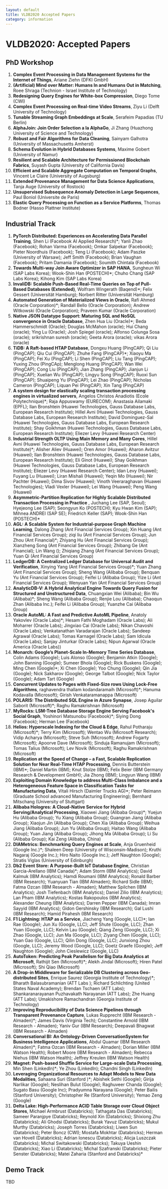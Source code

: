 ```yaml
---
layout: default
title: VLDB2020 Accepted Papers
category: information
---
```


# VLDB2020: Accepted Papers

## PhD Workshop

1. **Complex Event Processing in Data Management Systems for the Internet of Things**, Ariane Ziehn (DFKI GmbH)
1. **(Artificial) Mind over Matter: Humans In and Humans Out in Matching**, Roee Shraga (Technion - Israel Institute of Technology)
1. **Redesigning Query Engines for White-box Compression**, Diego Tome (CWI)
1. **Complex Event Processing on Real-time Video Streams**, Ziyu Li (Delft University of Technology)
1. **Tunable Streaming Graph Embeddings at Scale**, Serafeim Papadias (TU Berlin)
1. **AlphaJoin: Join Order Selection a la AlphaGo**, Ji Zhang (Huazhong University of Science and Technology)
1. **Robust and Fair Algorithms for Data Cleaning**, Sainyam Galhotra (University of Massachusetts Amherst)
1. **Schema Evolution in Hybrid Databases Systems**, Maxime Gobert (University of Namur)
1. **Resilient and Scalable Architecture for Permissioned Blockchain Fabrics**, Suyash Gupta (University of California Davis)
1. **Efficient and Scalable Aggregate Computation on Temporal Graphs**, Vincent Le Claire (University of Augsburg)
1. **Extended Provenance Management for Data Science Applications**, Tanja Auge (University of Rostock)
1. **Unsupervised Subsequence Anomaly Detection in Large Sequences**, Paul Boniol (Universite de Paris)
1. **Elastic Query Processing on Function as a Service Platforms**, Thomas Bodner (Hasso Plattner Institute)

## Industrial Track

1. **PyTorch Distributed: Experiences on Accelerating Data Parallel Training**, Shen Li (Facebook AI Applied Research)*; Yanli Zhao (Facebook); Rohan Varma (Facebook); Omkar Salpekar (Facebook); Pieter Noordhuis (Facebook); Teng Li (Facebook); Adam Paszke (University of Warsaw); Jeff Smith (Facebook); Brian Vaughan (Facebook); Pritam Damania (Facebook); Soumith Chintala (Facebook)
1. **Towards Multi-way Join Aware Optimizer in SAP HANA**, Sungheun Wi (SAP Labs Korea); Wook-Shin Han (POSTECH)*; Chuho Chang (SAP Labs Korea); Kihong Kim (SAP Labs Korea)
1. **InvaliDB: Scalable Push-Based Real-Time Queries on Top of Pull-Based Databases (Extended)**, Wolfram Wingerath (Baqend)*; Felix Gessert (Universität Hamburg); Norbert Ritter (Universität Hamburg)
1. **Automated Generation of Materialized Views in Oracle**, Rafi Ahmed (Oracle Corporation)*; Randall Bello (Oracle Corporation); Andrew Witkowski (Oracle Corporation); Praveen Kumar (Oracle Corporation)
1. **Native JSON Datatype Support: Maturing SQL and NoSQL convergence in Oracle Database**, Zhen Hua Liu (Oracle)*; Beda Hammerschmidt (Oracle); Douglas McMahon (oracle); Hui Chang (oracle); Ying Lu (Oracle); Josh Spiegel (oracle); Alfonso Colunga  Sosa (oracle); srikrishnan suresh (oracle); Geeta Arora (oracle); vikas Arora (oracle)
1. **TiDB: A Raft-based HTAP Database**, Dongxu Huang (PingCAP); Qi Liu (PingCAP); Qiu Cui (PingCAP); Zhuhe Fang (PingCAP)*; Xiaoyu Ma (PingCAP); Fei Xu (PingCAP); Li Shen (PingCAP); Liu Tang (PingCAP); Yuxing Zhou (PingCAp); Menglong Huang (PingCAP); Wan Wei (PingCAP); Cong Liu (PingCAP); Jian Zhang (PingCAP); Jianjun Li (PingCAP); Xuelian Wu (PingCAP); Lingyu Song (PingCAP); Ruoxi Sun (PingCAP); Shuaipeng Yu (PingCAP); Lei Zhao (PingCAP); Nicholas Cameron (PingCAP); Liquan Pei (PingCAP); Xin Tang (PingCAP)
1. **A system design for elastically scaling transaction processing engines in virtualized servers**, Angelos Christos Anadiotis (Ecole Polytechnique)*; Raja Appuswamy (EURECOM); Anastasia Ailamaki (EPFL); Ilan Bronshtein (Huawei Technologies, Gauss Database Labs, European  Research Institute); Hillel Avni (Huawei Technologies, Gauss Database Labs, European Research Institute); David Dominguez-Sal (Huawei Technologies, Gauss Database Labs, European Research Institute); Shay Goikhman (Huawei Technologies, Gauss Database Labs, European Research Institute); Eliezer Levy (Huawei Research Center)
1. **Industrial Strength OLTP Using Main Memory and Many Cores**, Hillel Avni (Huawei Technologies, Gauss Database Labs, European Research Institute)*; Alisher Aliev (Huawei); Oren Amor (Huawei); Aharon Avitzur (Huawei); Ilan Bronshtein (Huawei Technologies, Gauss Database Labs, European  Research Institute); Eli Ginot (Huawei); Shay Goikhman (Huawei Technologies, Gauss Database Labs, European Research Institute); Eliezer Levy (Huawei Research Center); Idan Levy (Huawei); Fuyang Lu (Huawei); Liran Mishali (Huawei); Yeqin Mo (Huawei); Nir Pachter (Huawei); Dima Sivov (Huawei); Vinoth Veeraraghavan (Huawei Technologies); Vladi Vexler (Huawei); Lei Wang (Huawei); Peng Wang (Huawei)
1. **Asymmetric-Partition Replication for Highly Scalable Distributed Transaction Processing in Practice**	, Juchang Lee (SAP, Seoul); Hyejeong Lee (SAP); Seongyun Ko (POSTECH); Kyu Hwan Kim (SAP); Mihnea ANDREI (SAP SE); Friedrich Keller (SAP); Wook-Shin Han (POSTECH)*
1. **AGL: A Scalable System for Industrial-purpose Graph Machine Learning**, Dalong Zhang (Ant Financial Services Group); Xin Huang (Ant Financial Services Group); ziqi liu (Ant Financial Services Group); Jun Zhou (Ant Financial)*; Zhiyang Hu (Ant Financial Services Group); Xianzheng Song (Ant Financial Services Group); Zhibang Ge (Ant Financial); Lin Wang (); Zhiqiang Zhang (Ant Financial Services Group); Yuan Qi (Ant Financial Services Group)
1. **LedgerDB: A Centralized Ledger Database for Universal Audit and Verification**, Xinying Yang (Ant Financial Services Group)*; Yuan Zhang (Ant Financial Services Group); Sheng Wang (Alibaba Group); Benquan Yu (Ant Financial Services Group); Feifei Li (Alibaba Group); Yize Li (Ant Financial Services Group); Wenyuan Yan (Ant Financial Services Group)
1. **AnalyticDB-V: A Hybrid Analytical Engine Towards Query Fusion for Structured and Unstructured Data**, Chuangxian Wei (Alibaba); Bin Wu (Alibaba)*; Sheng Wang (Alibaba Group); Renjie Lou (Alibaba); Chaoqun Zhan (Alibaba Inc.); Feifei Li (Alibaba Group); Yuanzhe Cai (Alibaba Group)
1. **Oracle AutoML: A Fast and Predictive AutoML Pipeline**, Anatoly Yakovlev (Oracle Labs)*; Hesam Fathi Moghadam (Oracle Labs); Ali Moharrer (Oracle Labs); Jingxiao Cai (Oracle Labs); Nikan Chavoshi (Oracle Labs); Venkatanathan Varadarajan (Oracle Labs); Sandeep Agrawal (Oracle Labs); Tomas Karnagel (Oracle Labs); Sam Idicula (Oracle Labs); Sanjay Jinturkar (Oracle Labs); Nipun Agarwal (Oracle America (Oracle Labs))
1. **Monarch: Google’s Planet-Scale In-Memory Time Series Database**, Colin Adams (Google); Luis Alonso (Google); Benjamin Atkin (Google); John Banning (Google); Sumeer Bhola (Google); Rick Buskens (Google); Ming Chen (Google)*; Xi Chen (Google); Yoo Chung (Google); Qin Jia (Google); Nick Sakharov (Google); George Talbot (Google); Nick Taylor (Google); Adam Tart (Google)
1. **Concurrent Updates to Pages with Fixed-Size rows Using Lock-Free Algorithms**, raghavendra thallam kodandaramaih (Microsoft)*; Hanuma Kodavalla (Microsoft); Girish  Venkataramanappa (Microsoft)
1. **POLARIS: The Distributed SQL Engine in Azure Synapse**, Josep Aguilar Saborit (Microsoft)*; Raghu Ramakrishnan (Microsoft)
1. **MyRocks: LSM-Tree Database Storage Engine Serving Facebook's Social Graph**, Yoshinori Matsunobu (Facebook)*; Siying Dong (Facebook); Herman Lee (Facebook)
1. **Helios: Hyperscale Indexing for the Cloud & Edge**, Rahul Potharaju (Microsoft)*; Terry Kim (Microsoft); Wentao Wu (Microsoft Research); Vidip Acharya (Microsoft); Steve Suh (Microsoft); Andrew Fogarty (Microsoft); Apoorve Dave (Microsoft); Sinduja Ramanujam (Microsoft); Tomas Talius (Microsoft); Lev Novik (Microsoft); Raghu Ramakrishnan (Microsoft)
1. **Replication at the Speed of Change – a Fast, Scalable Replication Solution for Near Real-Time HTAP Processing**, Dennis Butterstein (IBM)*; Daniel Martin (IBM); Knut  Stolze (IBM); Felix Beier (IBM Germany Research & Development GmbH); Jia Zhong (IBM); Lingyun Wang (IBM)
1. **Exploiting Domain Knowledge to address Multi-Class Imbalance and a Heterogeneous Feature Space in Classification Tasks for Manufacturing Data**, Vitali Hirsch (Daimler Trucks AG)*; Peter Reimann (Graduate School advanced Manufacturing Engineering); Bernhard Mitschang (University of Stuttgart)
1. **Alibaba Hologres: A Cloud-Native Service for Hybrid Serving/Analytical Processing**, Xiaowei Jiang (Alibaba Group)*; Yuejun Hu (Alibaba Group); Yu Xiang (Alibaba Group); Guangran Jiang (Alibaba Group); Xiaojun Jin (Alibaba Group); Chen Xia (Alibaba Group); Weihua Jiang (Alibaba Group); Jun Yu (Alibaba Group); Haitao Wang (Alibaba Group); Yuan Jiang (Alibaba Group); Jihong Ma (Alibaba Group); Li Su (Alibaba Group); Kai Zeng (Alibaba, China)
1. **DIAMetrics: Benchmarking Query Engines at Scale**, Anja Gruenheid (Google Inc.)*; Shaleen Deep (University of Wisconsin-Madison); Kruthi Nagaraj (Google Inc.); Hiro Naito (Google Inc.); Jeff Naughton (Google); Stratis Viglas (University of Edinburgh)
1. **Db2 Event Store: A Purpose-Built IoT Database Engine**, Christian Garcia-Arellano (IBM Canada)*; Adam Storm (IBM Analytics); David Kalmuk (IBM Analytics); Hamdi Roumani (IBM Analytics); Ronald Barber (IBM Research); Yuanyuan Tian (IBM Almaden); Richard Sidle (IBM); Fatma Ozcan (IBM Research - Almaden); Matthew Spilchen (IBM Analytics); Josh Tiefenbach (IBM Analytics); Daniel Zilio (IBM Analytics); Lan Pham (IBM Analytics); Kostas Rakopoulos (IBM Analytics); Alexander Cheung (IBM Analytics); Darren Pepper (IBM Canada); Imran Sayyid (IBM Analytics); Gidon Gershinsky (IBM Research); Gal Lushi (IBM Research); Hamid Pirahesh (IBM Research)
1. **F1 Lightning: HTAP as a Service**, Jiacheng Yang (Google, LLC)*; Ian Rae (Google); Jun Xu (Google, LLC); Jeff Shute (Google, LLC); Zhan Yuan (Google, LLC); Kelvin Lau (Google); Qiang Zeng (Google, LLC); Xi Zhao (Google, LLC); Jun Ma (Google, LLC); Ziyang Chen (Google, LLC); Yuan Gao (Google, LLC); Qilin Dong (Google, LLC); Junxiong Zhou (Google, LLC); Jeremy Wood (Google, LLC); Goetz Graefe (Google); Jeff Naughton (Google); John Cieslewicz (Google, LLC)
1. **AutoToken: Predicting Peak Parallelism for Big Data Analytics at Microsoft**, Rathijit Sen (Microsoft)*; Alekh  Jindal (Microsoft); Hiren Patel (Microsoft); Shi Qiao (Microsoft)
1. **A Drop-in Middleware for Serializable DB Clustering across Geo-distributed Sites**, Enrique Saurez (Georgia Institute of Technology)*; Bharath  Balasubramanian (ATT Labs ); Richard Schlichting (United States Naval Academy); Brendan Tschaen (ATT Labs); Shankaranarayanan Puzhavakath Narayanan (ATT Labs); Zhe Huang (ATT Labs); Umakishore Ramachandran (Georgia Institute of Technology)
1. **Improving Reproducibility of Data Science Pipelines through Transparent Provenance Capture**, Lukas  Rupprecht  (IBM Research - Almaden)*; James Davis (Virginia Tech); Constantine Arnold (IBM Research - Almaden); Yaniv Gur (IBM Research); Deepavali Bhagwat (IBM Research - Almaden)
1. **Conversational BI: An Ontology-Driven ConversationSystem for Business Intelligence Applications**, Abdul Quamar (IBM Research Almaden)*; Fatma Ozcan (IBM Research - Almaden); Dorian Miller (IBM Watson Health); Robert Moore (IBM Research - Almaden); Rebecca Niehus (IBM Watson Health); Jeffrey Kreulen (IBM Watson Health)
1. **Magnet: Push-based Shuffle Service for Large-scale Data Processing**, Min Shen (LinkedIn)*; Ye Zhou (LinkedIn); Chandni Singh (LinkedIn)
1. **Leveraging Organizational Resources to Adapt Models to New Data Modalities**, Sahaana Suri (Stanford )*; Abishek Sethi (Google); Girija Narlikar (Google); Neslihan Bulut (Google); Raghuveer Chanda (Google); Sugato Basu (Google Inc); Pradyumna Narayana (Google); Peter Bailis (Stanford University); Christopher Re (Stanford University); Yemao Zeng (Google)
1. **Delta Lake: High-Performance ACID Table Storage over Cloud Object Stores**, Michael Armbrust (Databricks); Tathagata  Das (Databricks); Sameer Paranjpye (Databricks); Reynold Xin (Databricks); Shixiong  Zhu (Databricks); Ali Ghodsi (Databricks); Burak Yavuz (Databricks); Mukul Murthy (Databricks); Joseph Torres (Databricks); Liwen Sun (Databricks); Peter Boncz (CWI); Mostafa Mokhtar (Databricks); Herman van Hovell (Databricks); Adrian Ionescu (Databricks); Alicja Luszczak (Databricks); Michal  Switakowski (Databricks); Takuya Ueshin (Databricks); Xiao Li (Databricks); Michal Szafranski (Databricks); Pieter Senster (Databricks); Matei Zaharia (Stanford and Databricks)*


## Demo Track

TBD